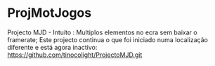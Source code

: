 # ProjMotJogos
Projecto MJD - Intuíto : Multiplos elementos no ecra sem baixar o framerate;
Este projecto continua o que foi iniciado numa localização diferente e está agora inactivo: https://github.com/tinocolight/ProjectoMJD.git

